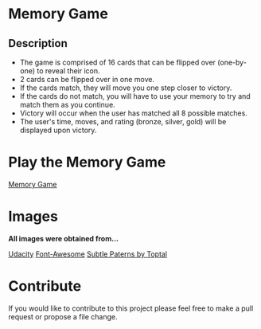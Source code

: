 # Memory Game
## Description
 - The game is comprised of 16 cards that can be flipped over (one-by-one) to reveal their icon.
 - 2 cards can be flipped over in one move.
 - If the cards match, they will move you one step closer to victory.
 - If the cards do not match, you will have to use your memory to try and match them as you continue.
 - Victory will occur when the user has matched all 8 possible matches.
 - The user's time, moves, and rating (bronze, silver, gold) will be displayed upon victory.

# Play the Memory Game
[Memory Game](https://alekay.github.io/memory-game/)

# Images
**All images were obtained from...**  

[Udacity](https://www.udacity.com/) [Font-Awesome](https://fontawesome.com/) [Subtle Paterns by Toptal](https://www.toptal.com/designers/subtlepatterns/)

# Contribute
If you would like to contribute to this project please feel free to make a pull request or propose a file change.
